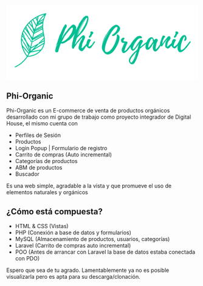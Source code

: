 <p align="center"><img src="public/img/logo_hoja.png"></p>

## Phi-Organic

Phi-Organic es un E-commerce de venta de productos orgánicos desarrollado con mi grupo de trabajo como proyecto integrador de Digital House, el mismo cuenta con

- Perfiles de Sesión
- Productos
- Login Popup | Formulario de registro
- Carrito de compras (Auto incremental)
- Categorías de productos
- ABM de productos
- Buscador

Es una web simple, agradable a la vista y que promueve el uso de elementos naturales y orgánicos

## ¿Cómo está compuesta?

- HTML & CSS (Vistas)
- PHP (Conexión a base de datos y formularios)
- MySQL (Almacenamiento de productos, usuarios, categorías)
- Laravel (Carrito de compras auto incremental)
- POO (Antes de arrancar con Laravel la base de datos estaba conectada con PDO)

Espero que sea de tu agrado. Lamentablemente ya no es posible visualizarla pero es apta para su descarga/clonación.
